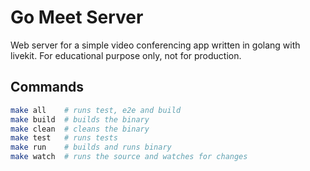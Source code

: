 # Go Meet Server

Web server for a simple video conferencing app written in golang with livekit. For educational purpose only, not for production.

## Commands

```bash
make all    # runs test, e2e and build
make build  # builds the binary
make clean  # cleans the binary
make test   # runs tests
make run    # builds and runs binary
make watch  # runs the source and watches for changes
```
